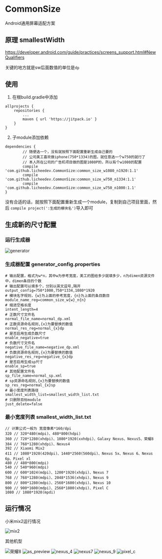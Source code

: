 # CommonSize
Android通用屏幕适配方案

## 原理 smallestWidth
https://developer.android.com/guide/practices/screens_support.html#NewQualifiers

关键的地方就是sw后面数值的单位是`dp`


## 使用

1. 在根build.gradle中添加

```
allprojects {
    repositories {
        ...
        maven { url 'https://jitpack.io' }
    }
}
```

2. 子module添加依赖

```
dependencies {
        // 随便选一个，没有就按照下面配置重新生成自己要的
        // 公司美工喜欢做iphone(750*1334)的图，就任意选一个w750的就行了
        // 本人所在公司的广告机项目做的图是1080P的，所以有个w1080的配置
        compile 'com.github.licheedev.CommonSize:common_size_w1080_n1920:1.1'
        compile 'com.github.licheedev.CommonSize:common_size_w750_n1334:1.1'
        compile 'com.github.licheedev.CommonSize:common_size_w750_n1000:1.1'
}
```

没有合适的话，就按照下面配置重新生成一个module，复制到自己项目里面，然后 `compile project(':生成的模块名')`导入即可

## 生成新的尺寸配置

### 运行生成器
![generator](https://raw.githubusercontent.com/licheedev/CommonSize/master/pics/generator.png)

### 生成器配置 generator_config.properties

```properties
# 输出配置，格式为w*n，其中w为参考宽度，美工的图给多少就填多少，n为dimen资源文件中，dimen条目的个数
# 输出配置可以填多个，分别以英文逗号,隔开
output_config=750*1000,750*1334,1080*1920
# 模块名字规则，{w}为上面的参考宽度，{n}为上面的条目数目
module_name_reg=common_size_w{w}_n{n}
# 缩进空格长度
intent_length=4
# 正数尺寸文件名
normal_file_name=normal_dp.xml
# 正数资源命名规则,{x}为要替换的数值
normal_res_reg=normal_{x}dp
# 是否启用生成负数尺寸
enable_negative=true
# 负数尺寸文件名
negative_file_name=negative_dp.xml
# 负数资源命名规则,{x}为要替换的数值
negative_res_reg=negative_{x}dp
# 是否启用生成sp尺寸
enable_sp=true
# 其他配置文件名
sp_file_name=normal_sp.xml
# sp资源命名规则,{x}为要替换的数值
sp_res_reg=normal_{x}sp
# 最小宽度列表路径
smallest_width_list=smallest_width_list.txt
# 只删除目标module
just_delete=false
```

### 最小宽度列表 smallest_width_list.txt
```
// 计算公式一般为 宽度像素*160/dpi
320 // 320*480(mdpi)、480*800(hdpi)
360 // 720*1280(xhdpi)、1080*1920(xxhdpi)、Galaxy Nexus、Nexus5、荣耀8
384 // 768*1280(xhdpi)、Nexus4
392 // Xiaomi Mix2
411 // 1080*1920(420dpi)、1440*2560(560dpi)、Nexus 5x、Nexus 6、Nexus 6p、Pixel xl
480 // 480*800(mdpi)
540 // 540*960(mdpi)
600 // 600*1024(mdpi)、1200*1920(xhdpi)、Nexus 7
768 // 768*1280(mdpi)、2048*1536(xhdpi)、Nexus 9
800 // 800*1280(mdpi)、2560*1600(xhdpi)、Nexus 10
900 // 900*1600(mdpi)、2560*1800(xhdpi)、Pixel C
1080 // 1080*1920(mpdi)
```

## 运行情况
小米mix2运行情况

![mix2](https://raw.githubusercontent.com/licheedev/CommonSize/master/pics/mix2.jpg)

其他机型

![荣耀8](https://raw.githubusercontent.com/licheedev/CommonSize/master/pics/rongyao8.jpg)
![as_preview](https://raw.githubusercontent.com/licheedev/CommonSize/master/pics/as_preview.png)
![nexus_4](https://raw.githubusercontent.com/licheedev/CommonSize/master/pics/nexus_4.png)
![nexus7](https://raw.githubusercontent.com/licheedev/CommonSize/master/pics/nexus7.png)
![nexus_9](https://raw.githubusercontent.com/licheedev/CommonSize/master/pics/nexus_9.png)
![pixel_c](https://raw.githubusercontent.com/licheedev/CommonSize/master/pics/pixel_c.png)

